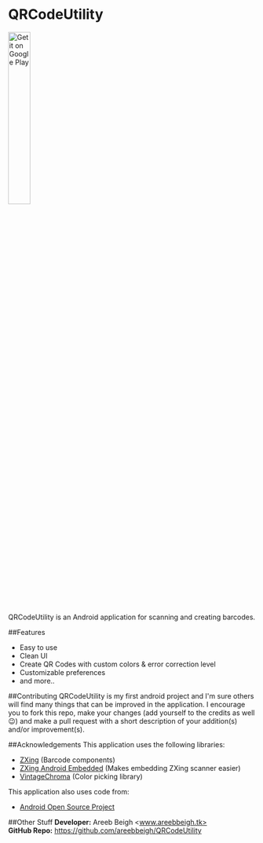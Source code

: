 # QRCodeUtility
<a href='https://play.google.com/store/apps/details?id=com.areebbeigh.qrcodeutility&utm_source=global_co&utm_medium=prtnr&utm_content=Mar2515&utm_campaign=PartBadge&pcampaignid=MKT-Other-global-all-co-prtnr-py-PartBadge-Mar2515-1'><img alt='Get it on Google Play' width="30%" height="30%" src='https://play.google.com/intl/en_us/badges/images/generic/en_badge_web_generic.png'/></a><br>

QRCodeUtility is an Android application for scanning and creating barcodes.

##Features
<ul>
  <li>Easy to use</li>
  <li>Clean UI</li>
  <li>Create QR Codes with custom colors & error correction level</li>
  <li>Customizable preferences</li>
  <li>and more..</li>
</ul>

##Contributing
QRCodeUtility is my first android project and I'm sure others will find many things that can be improved in the application. I encourage
you to fork this repo, make your changes (add yourself to the credits as well :wink:) and make a pull request with a short description
of your addition(s) and/or improvement(s).

##Acknowledgements
This application uses the following libraries:

<ul>
  <li><a href="https://github.com/zxing/zxing/">ZXing</a> (Barcode components)</li>
  <li><a href="https://github.com/journeyapps/zxing-android-embedded">ZXing Android Embedded</a> (Makes embedding ZXing scanner easier)</li>
  <li><a href="https://github.com/MrBIMC/VintageChroma">VintageChroma</a> (Color picking library)</li>
</ul>

This application also uses code from:
<ul>
  <li><a href="http://source.android.com">Android Open Source Project</a></li>
</ul>

##Other Stuff
**Developer:** Areeb Beigh <www.areebbeigh.tk> <br/>
**GitHub Repo:** https://github.com/areebbeigh/QRCodeUtility
